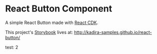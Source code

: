 # React Button Component

A simple React Button made with [React CDK](https://github.com/kadirahq/react-cdk).

This project's [Storybook](https://github.com/kadirahq/react-storybook) lives at: <http://kadira-samples.github.io/react-button/>

test: 2
